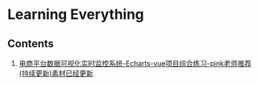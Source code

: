 # Learning Everything

## Contents

1. [电商平台数据可视化实时监控系统-Echarts-vue项目综合练习-pink老师推荐(持续更新)素材已经更新](https://www.bilibili.com/video/BV1bh41197p8/?spm_id_from=333.337.search-card.all.click&vd_source=144e5b3f1a35fcc5b99d355b9120abb3)